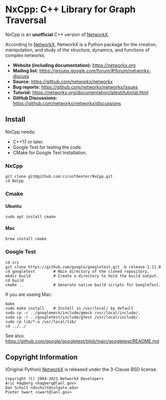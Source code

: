 # NxCpp: C++ Library for Graph Traversal

NxCpp is an **unofficial** C++ version of [NetworkX](https://github.com/networkx/networkx).

According to [NetworkX](https://github.com/networkx/networkx), NetworkX is a Python package for the creation, manipulation, and study of the structure, dynamics, and functions of complex networks.

- **Website (including documentation):** https://networkx.org
- **Mailing list:** https://groups.google.com/forum/#!forum/networkx-discuss
- **Source:** https://github.com/networkx/networkx
- **Bug reports:** https://github.com/networkx/networkx/issues
- **Tutorial:** https://networkx.org/documentation/latest/tutorial.html
- **GitHub Discussions:** https://github.com/networkx/networkx/discussions

## Install

NxCpp needs: 

- C++17 or later.
- Google Test for testing the code.
- CMake for Google Test Installation.

### NxCpp

```
git clone git@github.com:cirusthenter/NxCpp.git
cd NxCpp
```

### Cmake

#### Ubuntu

```
sudo apt install cmake
```

#### Mac

```
brew install cmake
```

### Google Test

```
cd src
git clone https://github.com/google/googletest.git -b release-1.11.0
cd googletest        # Main directory of the cloned repository.
mkdir build          # Create a directory to hold the build output.
cd build
cmake ..             # Generate native build scripts for GoogleTest.
```

If you are useing Mac:

```
make
sudo make install    # Install in /usr/local/ by default
sudo cp -r ../googlemock/include/gmock /usr/local/include/.
sudo cp -r ../googletest/include/gtest /usr/local/include/.
sudo cp lib/*.a /usr/local/lib/
cd ../../
```

See also: https://github.com/google/googletest/blob/main/googletest/README.md

## Copyright Information

(Original Python) [NetworkX](https://networkx.org) is released under the 3-Clause BSD license. 

```
Copyright (C) 2004-2021 NetworkX Developers
Aric Hagberg <hagberg@lanl.gov>
Dan Schult <dschult@colgate.edu>
Pieter Swart <swart@lanl.gov>
```